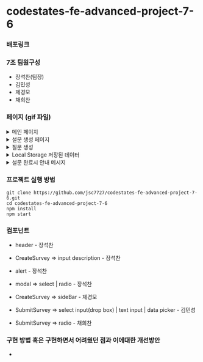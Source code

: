 # codestates-fe-advanced-project-7-6

### 배포링크

### 7조 팀원구성

- 장석찬(팀장)
- 김민성
- 제경모
- 채희찬

### 페이지 (gif 파일)

<details>
  <summary>메인 페이지</summary>
  - 설문 생성 페이지 이동 버튼 </br>
  - 설문 참여 페이지 이동 버튼
  
  ![메인페이지](https://user-images.githubusercontent.com/91649767/186906209-6ef0b967-56c2-4f6d-9c66-219115672f42.gif)
</details>

<details>
  <summary>설문 생성 페이지</summary>
  - 설문의 제목과 설명을 입력합니다.
  
![설문생성페이지](https://user-images.githubusercontent.com/91649767/186907071-bfdfc512-b8ee-4fbe-9776-49c8af4e5fd5.gif)
</details>

<details>
  <summary>질문 생성</summary>
  - 답변 필수 여부와 질문 생성(타입별)
  
  ![질문 생성](https://user-images.githubusercontent.com/91649767/186907949-9d73b9f8-82f5-410d-814c-202e96822a80.gif)
</details>

<details>
  <summary>Local Storage 저장된 데이터</summary>

![데이터](https://cdn.discordapp.com/attachments/1011616861223403601/1012719365285752872/unknown.png)

</details>

<details>
  <summary>설문 완료시 안내 메시지</summary>

</details>

### 프로젝트 실행 방법

```
git clone https://github.com/jsc7727/codestates-fe-advanced-project-7-6.git
cd codestates-fe-advanced-project-7-6
npm install
npm start
```

### 컴포넌트

- header - 장석찬
- CreateSurvey => input description - 장석찬
- alert - 장석찬
- modal => select | radio - 장석찬

- CreateSurvey => sideBar - 제경모
- SubmitSurvey => select input(drop box) | text input | data picker - 김민성
- SubmitSurvey => radio - 채희찬

### 구현 방법 혹은 구현하면서 어려웠던 점과 이에대한 개선방안

-
